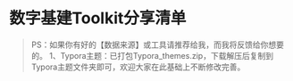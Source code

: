# 数字基建Toolkit分享清单
>PS：如果你有好的【数据来源】或工具请推荐给我，而我将反馈给你想要的。
1、Typora主题：已打包Typora_themes.zip，下载解压后复制到Typora主题文件夹即可，欢迎大家在此基础上不断修改完善。

